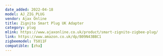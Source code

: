 ```yaml
---
date_added: 2022-04-18
model: AJ_ZIG_PLUG
vendor: Ajax Online
title: Zignito Smart Plug UK Adapter
category: plug
mlink: https://www.ajaxonline.co.uk/product/smart-zignito-zigbee-plug/
link: https://www.amazon.co.uk/dp/B09N43BBC1
zigbeemodel: TS011F
compatible: [zha]
---
```

